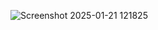![Screenshot 2025-01-21 121825](https://github.com/user-attachments/assets/d7a01de5-2540-444c-90d2-4fc4e3e02082)
